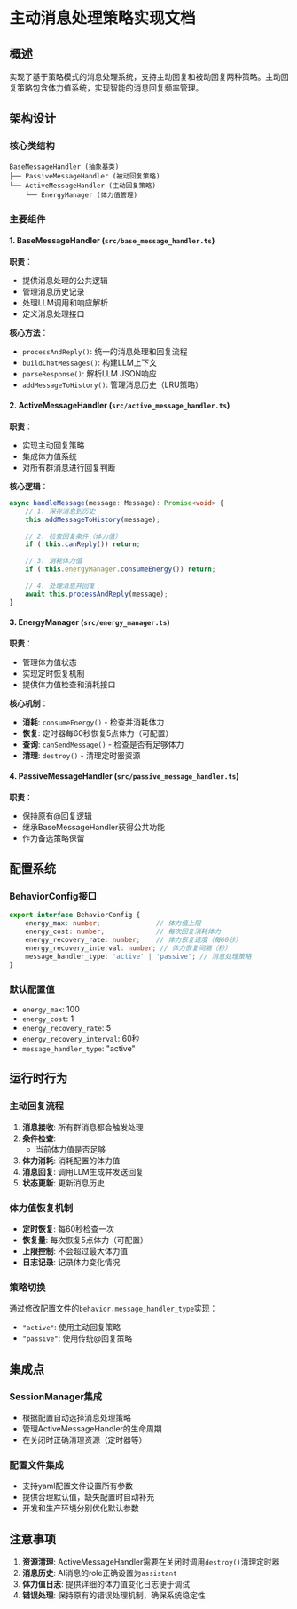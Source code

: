 # 主动消息处理策略实现文档

## 概述

实现了基于策略模式的消息处理系统，支持主动回复和被动回复两种策略。主动回复策略包含体力值系统，实现智能的消息回复频率管理。

## 架构设计

### 核心类结构

```
BaseMessageHandler (抽象基类)
├── PassiveMessageHandler (被动回复策略)
└── ActiveMessageHandler (主动回复策略)
    └── EnergyManager (体力值管理)
```

### 主要组件

#### 1. BaseMessageHandler (`src/base_message_handler.ts`)

**职责**：
- 提供消息处理的公共逻辑
- 管理消息历史记录
- 处理LLM调用和响应解析
- 定义消息处理接口

**核心方法**：
- `processAndReply()`: 统一的消息处理和回复流程
- `buildChatMessages()`: 构建LLM上下文
- `parseResponse()`: 解析LLM JSON响应
- `addMessageToHistory()`: 管理消息历史（LRU策略）

#### 2. ActiveMessageHandler (`src/active_message_handler.ts`)

**职责**：
- 实现主动回复策略
- 集成体力值系统
- 对所有群消息进行回复判断

**核心逻辑**：
```typescript
async handleMessage(message: Message): Promise<void> {
    // 1. 保存消息到历史
    this.addMessageToHistory(message);
    
    // 2. 检查回复条件（体力值）
    if (!this.canReply()) return;
    
    // 3. 消耗体力值
    if (!this.energyManager.consumeEnergy()) return;
    
    // 4. 处理消息并回复
    await this.processAndReply(message);
}
```

#### 3. EnergyManager (`src/energy_manager.ts`)

**职责**：
- 管理体力值状态
- 实现定时恢复机制
- 提供体力值检查和消耗接口

**核心机制**：
- **消耗**: `consumeEnergy()` - 检查并消耗体力
- **恢复**: 定时器每60秒恢复5点体力（可配置）
- **查询**: `canSendMessage()` - 检查是否有足够体力
- **清理**: `destroy()` - 清理定时器资源

#### 4. PassiveMessageHandler (`src/passive_message_handler.ts`)

**职责**：
- 保持原有@回复逻辑
- 继承BaseMessageHandler获得公共功能
- 作为备选策略保留

## 配置系统

### BehaviorConfig接口

```typescript
export interface BehaviorConfig {
    energy_max: number;              // 体力值上限
    energy_cost: number;             // 每次回复消耗体力
    energy_recovery_rate: number;    // 体力恢复速度（每60秒）
    energy_recovery_interval: number; // 体力恢复间隔（秒）
    message_handler_type: 'active' | 'passive'; // 消息处理策略
}
```

### 默认配置值

- `energy_max`: 100
- `energy_cost`: 1  
- `energy_recovery_rate`: 5
- `energy_recovery_interval`: 60秒
- `message_handler_type`: "active"

## 运行时行为

### 主动回复流程

1. **消息接收**: 所有群消息都会触发处理
2. **条件检查**: 
   - 当前体力值是否足够
3. **体力消耗**: 消耗配置的体力值
4. **消息回复**: 调用LLM生成并发送回复
5. **状态更新**: 更新消息历史

### 体力值恢复机制

- **定时恢复**: 每60秒检查一次
- **恢复量**: 每次恢复5点体力（可配置）
- **上限控制**: 不会超过最大体力值
- **日志记录**: 记录体力变化情况

### 策略切换

通过修改配置文件的`behavior.message_handler_type`实现：
- `"active"`: 使用主动回复策略
- `"passive"`: 使用传统@回复策略

## 集成点

### SessionManager集成

- 根据配置自动选择消息处理策略
- 管理ActiveMessageHandler的生命周期
- 在关闭时正确清理资源（定时器等）

### 配置文件集成

- 支持yaml配置文件设置所有参数
- 提供合理默认值，缺失配置时自动补充
- 开发和生产环境分别优化默认参数

## 注意事项

1. **资源清理**: ActiveMessageHandler需要在关闭时调用`destroy()`清理定时器
2. **消息历史**: AI消息的role正确设置为`assistant`
3. **体力值日志**: 提供详细的体力值变化日志便于调试
4. **错误处理**: 保持原有的错误处理机制，确保系统稳定性